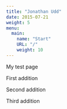 ```yaml
---
title: "Jonathan Udd"
date: 2015-07-21
weight: 5
menu:
  main:
    name: "Start"
    URL: "/"
    weight: 10
---
```


My test page


First addition

Second addition

Third addition
